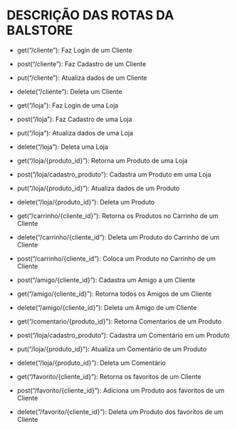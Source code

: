 # **DESCRIÇÃO DAS ROTAS DA BALSTORE**

- get(“/cliente”): Faz Login de um Cliente  
- post(“/cliente”): Faz Cadastro de um Cliente  
- put(“/cliente”): Atualiza dados de um Cliente  
- delete(“/cliente”): Deleta um Cliente

- get(“/loja”): Faz Login de uma Loja  
- post(“/loja”): Faz Cadastro de uma Loja  
- put(“/loja”): Atualiza dados de uma Loja  
- delete(“/loja”): Deleta uma Loja

- get(“/loja/{produto\_id}”): Retorna um Produto de uma Loja  
- post(“/loja/cadastro\_produto”): Cadastra um Produto em uma Loja  
- put(“/loja/{produto\_id}”): Atualiza dados de um Produto  
- delete(“/loja/{produto\_id}”): Deleta um Produto

- get(“/carrinho/{cliente\_id}”): Retorna os Produtos no Carrinho de um Cliente  
- delete(“/carrinho/{cliente\_id”): Deleta um Produto do Carrinho de um Cliente  
- post(“/carrinho/{cliente\_id”): Coloca um Produto no Carrinho de um Cliente

- post(“/amigo/{cliente\_id}”): Cadastra um Amigo a um Cliente  
- get(“/amigo/{cliente\_id}”): Retorna todos os Amigos de um Cliente  
- delete(“/amigo/{cliente\_id}”): Deleta um Amigo de um Cliente  
    
- get(“/comentario/{produto\_id}”): Retorna Comentarios de um Produto  
- post(“/loja/cadastro\_produto”): Cadastra um Comentário em um Produto  
- put(“/loja/{produto\_id}”): Atualiza um Comentário de um Produto  
- delete(“/loja/{produto\_id}”): Deleta um Comentário

- get(“/favorito/{cliente\_id}”): Retorna os favoritos de um Cliente  
- post(“/favorito/{cliente\_id}”): Adiciona um Produto aos favoritos de um Cliente  
- delete(“/favorito/{cliente\_id}”): Deleta um Produto dos favoritos de um Cliente